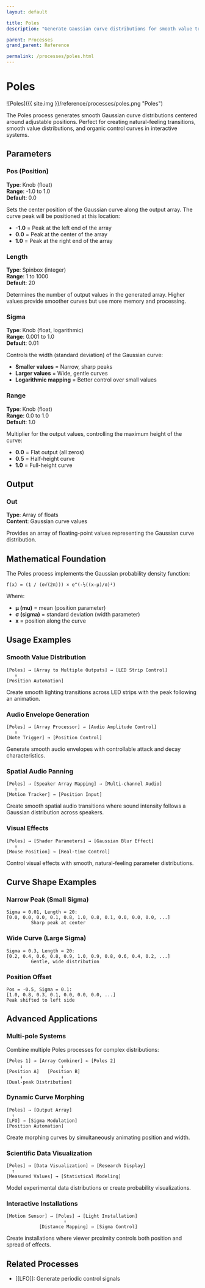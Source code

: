 ```yaml
---
layout: default

title: Poles
description: "Generate Gaussian curve distributions for smooth value transitions"

parent: Processes
grand_parent: Reference

permalink: /processes/poles.html
---
```

# Poles

![Poles]({{ site.img }}/reference/processes/poles.png "Poles") 

The Poles process generates smooth Gaussian curve distributions centered around adjustable positions. Perfect for creating natural-feeling transitions, smooth value distributions, and organic control curves in interactive systems.

## Parameters

### Pos (Position)
**Type**: Knob (float)  
**Range**: -1.0 to 1.0  
**Default**: 0.0

Sets the center position of the Gaussian curve along the output array. The curve peak will be positioned at this location:
- **-1.0** = Peak at the left end of the array
- **0.0** = Peak at the center of the array
- **1.0** = Peak at the right end of the array

### Length
**Type**: Spinbox (integer)  
**Range**: 1 to 1000  
**Default**: 20

Determines the number of output values in the generated array. Higher values provide smoother curves but use more memory and processing.

### Sigma
**Type**: Knob (float, logarithmic)  
**Range**: 0.001 to 1.0  
**Default**: 0.01

Controls the width (standard deviation) of the Gaussian curve:
- **Smaller values** = Narrow, sharp peaks
- **Larger values** = Wide, gentle curves
- **Logarithmic mapping** = Better control over small values

### Range  
**Type**: Knob (float)  
**Range**: 0.0 to 1.0  
**Default**: 1.0

Multiplier for the output values, controlling the maximum height of the curve:
- **0.0** = Flat output (all zeros)
- **0.5** = Half-height curve
- **1.0** = Full-height curve

## Output

### Out
**Type**: Array of floats  
**Content**: Gaussian curve values

Provides an array of floating-point values representing the Gaussian curve distribution.

## Mathematical Foundation

The Poles process implements the Gaussian probability density function:

```
f(x) = (1 / (σ√(2π))) × e^(-½((x-μ)/σ)²)
```

Where:
- **μ (mu)** = mean (position parameter)
- **σ (sigma)** = standard deviation (width parameter) 
- **x** = position along the curve

## Usage Examples

### Smooth Value Distribution
```
[Poles] → [Array to Multiple Outputs] → [LED Strip Control]
   ↑
[Position Automation]
```

Create smooth lighting transitions across LED strips with the peak following an animation.

### Audio Envelope Generation
```
[Poles] → [Array Processor] → [Audio Amplitude Control]
   ↑
[Note Trigger] → [Position Control]
```

Generate smooth audio envelopes with controllable attack and decay characteristics.

### Spatial Audio Panning
```
[Poles] → [Speaker Array Mapping] → [Multi-channel Audio]
   ↑
[Motion Tracker] → [Position Input]
```

Create smooth spatial audio transitions where sound intensity follows a Gaussian distribution across speakers.

### Visual Effects
```
[Poles] → [Shader Parameters] → [Gaussian Blur Effect]
   ↑
[Mouse Position] → [Real-time Control]
```

Control visual effects with smooth, natural-feeling parameter distributions.

## Curve Shape Examples

### Narrow Peak (Small Sigma)
```
Sigma = 0.01, Length = 20:
[0.0, 0.0, 0.0, 0.1, 0.8, 1.0, 0.8, 0.1, 0.0, 0.0, 0.0, ...]
         Sharp peak at center
```

### Wide Curve (Large Sigma)
```
Sigma = 0.3, Length = 20:
[0.2, 0.4, 0.6, 0.8, 0.9, 1.0, 0.9, 0.8, 0.6, 0.4, 0.2, ...]
         Gentle, wide distribution
```

### Position Offset
```
Pos = -0.5, Sigma = 0.1:
[1.0, 0.8, 0.3, 0.1, 0.0, 0.0, 0.0, ...]
Peak shifted to left side
```

## Advanced Applications

### Multi-pole Systems
Combine multiple Poles processes for complex distributions:
```
[Poles 1] → [Array Combiner] ← [Poles 2]
     ↓              ↓
[Position A]   [Position B]
     ↓              ↓
[Dual-peak Distribution]
```

### Dynamic Curve Morphing
```
[Poles] → [Output Array]
  ↑
[LFO] → [Sigma Modulation]
[Position Automation]
```

Create morphing curves by simultaneously animating position and width.

### Scientific Data Visualization
```
[Poles] → [Data Visualization] → [Research Display]
  ↑
[Measured Values] → [Statistical Modeling]
```

Model experimental data distributions or create probability visualizations.

### Interactive Installations
```
[Motion Sensor] → [Poles] → [Light Installation]
                     ↑
            [Distance Mapping] → [Sigma Control]
```

Create installations where viewer proximity controls both position and spread of effects.


## Related Processes

- [[LFO]]: Generate periodic control signals